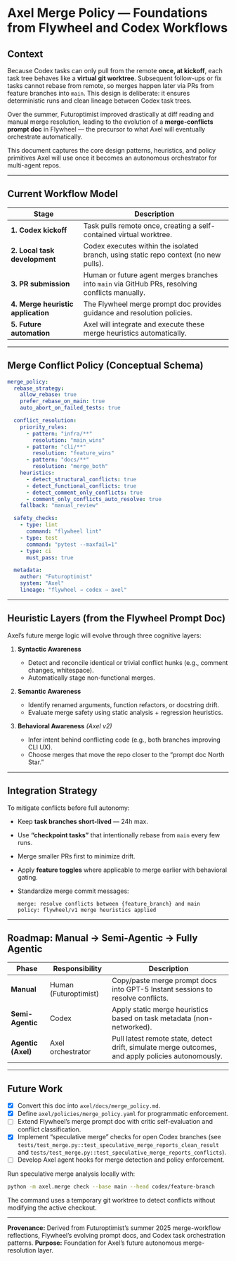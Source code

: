 # Axel Merge Policy — Foundations from Flywheel and Codex Workflows

## Context

Because Codex tasks can only pull from the remote **once, at kickoff**, each task tree behaves like a **virtual git worktree**. Subsequent follow-ups or fix tasks cannot rebase from remote, so merges happen later via PRs from feature branches into `main`. This design is deliberate: it ensures deterministic runs and clean lineage between Codex task trees.

Over the summer, Futuroptimist improved drastically at diff reading and manual merge resolution, leading to the evolution of a **merge-conflicts prompt doc** in Flywheel — the precursor to what Axel will eventually orchestrate automatically.

This document captures the core design patterns, heuristics, and policy primitives Axel will use once it becomes an autonomous orchestrator for multi-agent repos.

---

## Current Workflow Model

| Stage | Description |
|-------|-------------|
| **1. Codex kickoff** | Task pulls remote once, creating a self-contained virtual worktree. |
| **2. Local task development** | Codex executes within the isolated branch, using static repo context (no new pulls). |
| **3. PR submission** | Human or future agent merges branches into `main` via GitHub PRs, resolving conflicts manually. |
| **4. Merge heuristic application** | The Flywheel merge prompt doc provides guidance and resolution policies. |
| **5. Future automation** | Axel will integrate and execute these merge heuristics automatically. |

---

## Merge Conflict Policy (Conceptual Schema)

```yaml
merge_policy:
  rebase_strategy:
    allow_rebase: true
    prefer_rebase_on_main: true
    auto_abort_on_failed_tests: true

  conflict_resolution:
    priority_rules:
      - pattern: "infra/**"
        resolution: "main_wins"
      - pattern: "cli/**"
        resolution: "feature_wins"
      - pattern: "docs/**"
        resolution: "merge_both"
    heuristics:
      - detect_structural_conflicts: true
      - detect_functional_conflicts: true
      - detect_comment_only_conflicts: true
      - comment_only_conflicts_auto_resolve: true
    fallback: "manual_review"

  safety_checks:
    - type: lint
      command: "flywheel lint"
    - type: test
      command: "pytest --maxfail=1"
    - type: ci
      must_pass: true

  metadata:
    author: "Futuroptimist"
    system: "Axel"
    lineage: "flywheel → codex → axel"
```

---

## Heuristic Layers (from the Flywheel Prompt Doc)

Axel’s future merge logic will evolve through three cognitive layers:

1. **Syntactic Awareness**
   - Detect and reconcile identical or trivial conflict hunks (e.g., comment changes, whitespace).
   - Automatically stage non-functional merges.

2. **Semantic Awareness**
   - Identify renamed arguments, function refactors, or docstring drift.
   - Evaluate merge safety using static analysis + regression heuristics.

3. **Behavioral Awareness** *(Axel v2)*
   - Infer intent behind conflicting code (e.g., both branches improving CLI UX).
   - Choose merges that move the repo closer to the “prompt doc North Star.”

---

## Integration Strategy

To mitigate conflicts before full autonomy:

- Keep **task branches short-lived** — 24h max.
- Use **“checkpoint tasks”** that intentionally rebase from `main` every few runs.
- Merge smaller PRs first to minimize drift.
- Apply **feature toggles** where applicable to merge earlier with behavioral gating.
- Standardize merge commit messages:

  ```
  merge: resolve conflicts between {feature_branch} and main
  policy: flywheel/v1 merge heuristics applied
  ```

---

## Roadmap: Manual → Semi-Agentic → Fully Agentic

| Phase | Responsibility | Description |
|-------|----------------|-------------|
| **Manual** | Human (Futuroptimist) | Copy/paste merge prompt docs into GPT-5 Instant sessions to resolve conflicts. |
| **Semi-Agentic** | Codex | Apply static merge heuristics based on task metadata (non-networked). |
| **Agentic (Axel)** | Axel orchestrator | Pull latest remote state, detect drift, simulate merge outcomes, and apply policies autonomously. |

---

## Future Work

- [x] Convert this doc into `axel/docs/merge_policy.md`.
- [x] Define `axel/policies/merge_policy.yaml` for programmatic enforcement.
- [ ] Extend Flywheel’s merge prompt doc with critic self-evaluation and conflict classification.
- [x] Implement “speculative merge” checks for open Codex branches (see
  `tests/test_merge.py::test_speculative_merge_reports_clean_result` and
  `tests/test_merge.py::test_speculative_merge_reports_conflicts`).
- [ ] Develop Axel agent hooks for merge detection and policy enforcement.

Run speculative merge analysis locally with:

```bash
python -m axel.merge check --base main --head codex/feature-branch
```

The command uses a temporary git worktree to detect conflicts without modifying
the active checkout.

---

**Provenance:** Derived from Futuroptimist’s summer 2025 merge-workflow reflections, Flywheel’s evolving prompt docs, and Codex task orchestration patterns.
**Purpose:** Foundation for Axel’s future autonomous merge-resolution layer.
